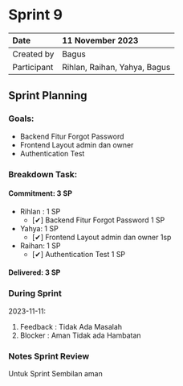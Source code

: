 # Sprint 9

|Date|11 November 2023|
| :- | :- |
|Created by|Bagus|
|Participant|Rihlan, Raihan, Yahya, Bagus|
## Sprint Planning
### Goals:
- Backend Fitur Forgot Password
- Frontend Layout admin dan owner
- Authentication Test


### Breakdown Task:
#### Commitment: 3 SP
- Rihlan : 1 SP
  - [✔] Backend Fitur Forgot Password 1 SP
- Yahya: 1 SP
  - [✔] Frontend Layout admin dan owner 1sp
- Raihan: 1 SP
  - [✔] Authentication Test 1 SP
        
#### Delivered:	 3 SP
### During Sprint
2023-11-11:

1. Feedback : Tidak Ada Masalah
2. Blocker : Aman Tidak ada Hambatan
### Notes Sprint Review
Untuk Sprint Sembilan aman
